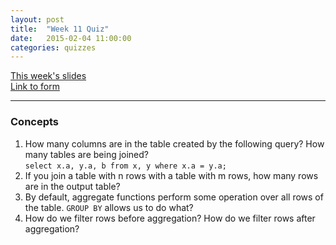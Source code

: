 ```yaml
---
layout: post
title:  "Week 11 Quiz"
date:   2015-02-04 11:00:00
categories: quizzes
---
```


[This week's slides](https://docs.google.com/presentation/d/1r8AFFIQn27JRmofG55m8FE3XH4eBNFHgXvGd0Z87M2M/edit?usp=sharing)  
[Link to form](https://docs.google.com/a/berkeley.edu/forms/d/1-oTy0s4FDtekID018k-i6aHRsniSMRGn1OFwYRaLjDY/viewform)  

---

### Concepts
1. How many columns are in the table created by the following query? How many tables are being joined?  
   `select x.a, y.a, b from x, y where x.a = y.a;`  
2. If you join a table with n rows with a table with m rows, how many rows are in the output table?  
3. By default, aggregate functions perform some operation over all rows of the table. `GROUP BY` allows us to do what?   
4. How do we filter rows before aggregation? How do we filter rows after aggregation?  
